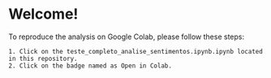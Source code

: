 # Welcome!

To reproduce the analysis on Google Colab, please follow these steps:

    1. Click on the teste_completo_analise_sentimentos.ipynb.ipynb located in this repository.
    2. Click on the badge named as Open in Colab.

